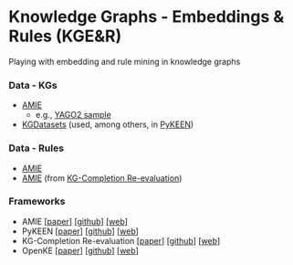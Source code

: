#  Knowledge Graphs - Embeddings & Rules (KGE&R)
Playing with embedding and rule mining in knowledge graphs

### Data - KGs
* [AMIE](https://www.mpi-inf.mpg.de/departments/databases-and-information-systems/research/yago-naga/amie/)
    * e.g., [YAGO2 sample](http://resources.mpi-inf.mpg.de/yago-naga/amie/data/yago2_sample/yago2core.10kseedsSample.compressed.notypes.tsv)
* [KGDatasets](https://github.com/ZhenfengLei/KGDatasets) (used, among others, in [PyKEEN](https://github.com/pykeen/pykeen))

### Data - Rules
* [AMIE](https://www.mpi-inf.mpg.de/departments/databases-and-information-systems/research/yago-naga/amie/)
* [AMIE](https://github.com/idirlab/kgcompletion/blob/master/AMIE/AMIEs-rules.zip) (from [KG-Completion Re-evaluation](https://github.com/idirlab/kgcompletion))

### Frameworks
* AMIE [[paper](http://resources.mpi-inf.mpg.de/yago-naga/amie/amie.pdf)] [[github](https://github.com/lajus/amie)] [[web](https://www.mpi-inf.mpg.de/departments/databases-and-information-systems/research/yago-naga/amie/)]
* PyKEEN [[paper](https://arxiv.org/abs/2006.13365)] [[github](https://github.com/pykeen/pykeen)] [[web](https://pykeen.readthedocs.io/en/latest/index.html)]
* KG-Completion Re-evaluation [[paper](https://arxiv.org/abs/2003.08001)] [[github](https://github.com/idirlab/kgcompletion)] [[web](https://medium.com/@fakrami/re-evaluation-of-knowledge-graph-completion-methods-7dfe2e981a77)]
* OpenKE [[paper](https://www.aclweb.org/anthology/D18-2024/)] [[github](https://github.com/thunlp/OpenKE)] [[web](http://openke.thunlp.org/)]
